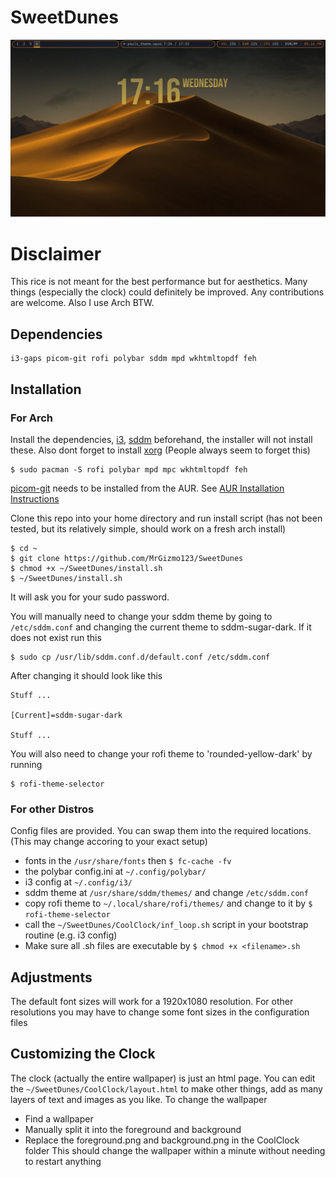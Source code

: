 # SweetDunes
![Preview](screenshots/desktop.png)

# Disclaimer

This rice is not meant for the best performance but for aesthetics. Many things (especially the clock) could definitely be improved. Any contributions are welcome. Also I use Arch BTW.

## Dependencies

```
i3-gaps picom-git rofi polybar sddm mpd wkhtmltopdf feh
```

## Installation

### For Arch

Install the dependencies, [i3](https://wiki.archlinux.org/title/I3), [sddm](https://wiki.archlinux.org/title/SDDM) beforehand, the installer will not install these. Also dont forget to install [xorg](https://wiki.archlinux.org/title/Xorg) (People always seem to forget this)

```
$ sudo pacman -S rofi polybar mpd mpc wkhtmltopdf feh
```
[picom-git](https://aur.archlinux.org/packages/picom-git) needs to be installed from the AUR. See [AUR Installation Instructions](https://wiki.archlinux.org/title/Arch_User_Repository)

Clone this repo into your home directory and run install script (has not been tested, but its relatively simple, should work on a fresh arch install)
```
$ cd ~
$ git clone https://github.com/MrGizmo123/SweetDunes
$ chmod +x ~/SweetDunes/install.sh
$ ~/SweetDunes/install.sh
```
It will ask you for your sudo password.

You will manually need to change your sddm theme by going to `/etc/sddm.conf` and changing the current theme to sddm-sugar-dark. 
If it does not exist run this
```
$ sudo cp /usr/lib/sddm.conf.d/default.conf /etc/sddm.conf
```

After changing it should look like this
```
Stuff ... 

[Current]=sddm-sugar-dark

Stuff ...
```

You will also need to change your rofi theme to 'rounded-yellow-dark' by running
```
$ rofi-theme-selector
```

### For other Distros

Config files are provided. You can swap them into the required locations. (This may change accoring to your exact setup)
* fonts in the `/usr/share/fonts` then `$ fc-cache -fv` 
* the polybar config.ini at `~/.config/polybar/` 
* i3 config at `~/.config/i3/` 
* sddm theme at `/usr/share/sddm/themes/` and change `/etc/sddm.conf`
* copy rofi theme to `~/.local/share/rofi/themes/` and change to it by `$ rofi-theme-selector`
* call the `~/SweetDunes/CoolClock/inf_loop.sh` script in your bootstrap routine (e.g. i3 config) 
* Make sure all .sh files are executable by `$ chmod +x <filename>.sh`

## Adjustments

The default font sizes will work for a 1920x1080 resolution. For other resolutions you may have to change some font sizes in the configuration files

## Customizing the Clock

The clock (actually the entire wallpaper) is just an html page. You can edit the `~/SweetDunes/CoolClock/layout.html` to make other things, add as many layers of text and images as you like. To change the wallpaper 
* Find a wallpaper 
* Manually split it into the foreground and background 
* Replace the foreground.png and background.png in the CoolClock folder
This should change the wallpaper within a minute without needing to restart anything
